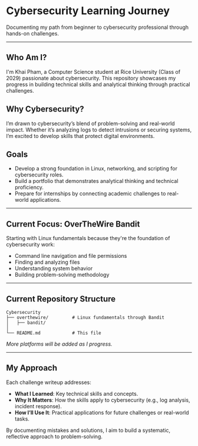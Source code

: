 # Cybersecurity Learning Journey

Documenting my path from beginner to cybersecurity professional through hands-on challenges.

---

## Who Am I?

I'm Khai Pham, a Computer Science student at Rice University (Class of 2029) passionate about cybersecurity. This repository showcases my progress in building technical skills and analytical thinking through practical challenges.

## Why Cybersecurity?
I’m drawn to cybersecurity’s blend of problem-solving and real-world impact. Whether it’s analyzing logs to detect intrusions or securing systems, I’m excited to develop skills that protect digital environments.

## Goals
- Develop a strong foundation in Linux, networking, and scripting for cybersecurity roles.  
- Build a portfolio that demonstrates analytical thinking and technical proficiency.  
- Prepare for internships by connecting academic challenges to real-world applications.

---

## Current Focus: OverTheWire Bandit

Starting with Linux fundamentals because they're the foundation of cybersecurity work:
- Command line navigation and file permissions
- Finding and analyzing files 
- Understanding system behavior
- Building problem-solving methodology

---

## Current Repository Structure

```
Cybersecurity
├── overthewire/         # Linux fundamentals through Bandit
│   ├── bandit/
│
└── README.md            # This file
```

*More platforms will be added as I progress.*

---

## My Approach
Each challenge writeup addresses:  
- **What I Learned**: Key technical skills and concepts.  
- **Why It Matters**: How the skills apply to cybersecurity (e.g., log analysis, incident response).  
- **How I’ll Use It**: Practical applications for future challenges or real-world tasks.

By documenting mistakes and solutions, I aim to build a systematic, reflective approach to problem-solving.
